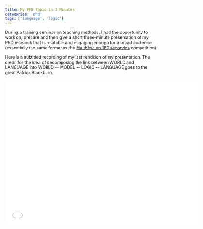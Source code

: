 ```yaml
---
title: My PhD Topic in 3 Minutes
categories: 'phd'
tags: ['language', 'logic']
---
```


During a training seminar on teaching methods, I had the opportunity to work
on, prepare and then give a short three-minute presentation of my PhD research
that is relatable and engaging enough for a broad audience (essentially the
same format as the
[Ma thèse en 180 secondes](http://www.univ-lorraine.fr/180secondes)
competition).

Here is a subtitled recording of my last rendition of my presentation. The
credit for the idea of decomposing the link between WORLD and LANGUAGE into
WORLD -- MODEL -- LOGIC -- LANGUAGE goes to the great Patrick Blackburn.

<iframe width="640" height="480" src="//www.youtube-nocookie.com/embed/Sn2ixzzwi0I?rel=0" frameborder="0" allowfullscreen></iframe>
